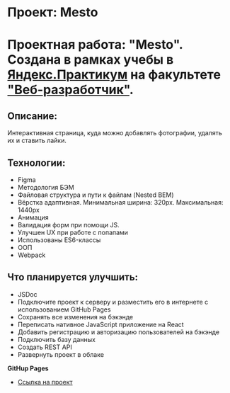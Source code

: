 # Проект: Mesto
# Проектная работа: "Mesto". Создана в рамках учебы в [Яндекс.Практикум](https://practicum.yandex.ru/) на факультете ["Веб-разработчик"](https://practicum.yandex.ru/web/).  

## Описание:  
Интерактивная страница, куда можно добавлять фотографии, удалять их и ставить лайки.

## Технологии:  
* Figma
* Методология БЭМ  
* Файловая структура и пути к файлам (Nested BEM)  
* Вёрстка адаптивная. Минимальная ширина: 320px. Максимальная: 1440px
* Анимация
* Валидация форм при помощи JS.
* Улучшен UX при работе с попапами
* Использованы ES6-классы
* ООП
* Webpack

## Что планируется улучшить:  
* JSDoc
* Подключите проект к серверу и разместить его в интернете с использованием GitHub Pages
* Сохранять все изменения на бэкэнде
* Переписать нативное JavaScript приложение на React 
* Добавить регистрацию и авторизацию пользователей на бэкэнде 
* Подключить базу данных
* Создать REST API
* Развернуть проект в облаке

**GitHup Pages**
* [Ссылка на проект](https://sergeykazarinov.github.io/mesto/)

